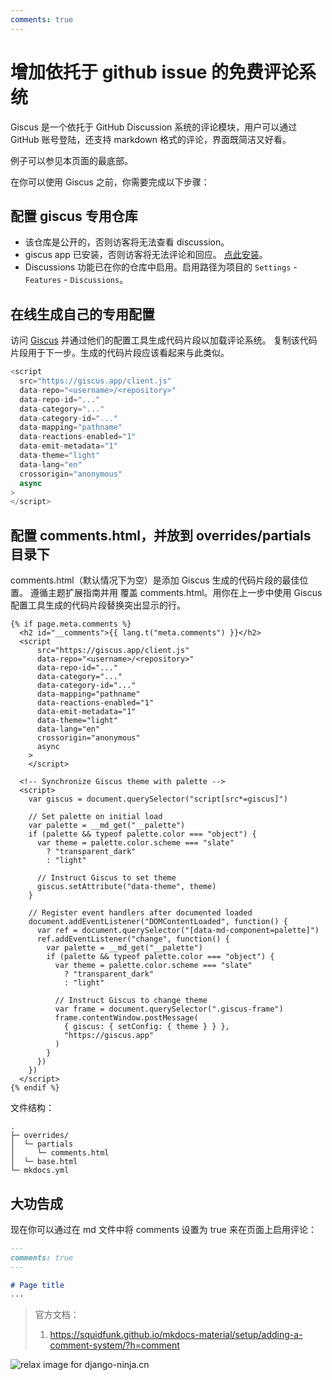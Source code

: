 ```yaml
---
comments: true
---
```

# 增加依托于 github issue 的免费评论系统

Giscus 是一个依托于 GitHub Discussion 系统的评论模块，用户可以通过 GitHub 账号登陆，还支持 markdown 格式的评论，界面既简洁又好看。

例子可以参见本页面的最底部。

在你可以使用 Giscus 之前，你需要完成以下步骤：

## 配置 giscus 专用仓库
*    该仓库是公开的，否则访客将无法查看 discussion。
*    giscus app 已安装，否则访客将无法评论和回应。 [点此安装](https://github.com/apps/giscus)。
*    Discussions 功能已在你的仓库中启用。启用路径为项目的 `Settings` - `Features` - `Discussions`。

## 在线生成自己的专用配置
访问 [Giscus](https://giscus.app/) 并通过他们的配置工具生成代码片段以加载评论系统。
复制该代码片段用于下一步。生成的代码片段应该看起来与此类似。

```javascript
<script
  src="https://giscus.app/client.js"
  data-repo="<username>/<repository>"
  data-repo-id="..."
  data-category="..."
  data-category-id="..."
  data-mapping="pathname"
  data-reactions-enabled="1"
  data-emit-metadata="1"
  data-theme="light"
  data-lang="en"
  crossorigin="anonymous"
  async
>
</script>
```
## 配置 comments.html，并放到 overrides/partials 目录下
comments.html（默认情况下为空）是添加 Giscus 生成的代码片段的最佳位置。
遵循主题扩展指南并用 覆盖 comments.html。用你在上一步中使用 Giscus 配置工具生成的代码片段替换突出显示的行。
```hl_lines="3-17"
{% if page.meta.comments %}
  <h2 id="__comments">{{ lang.t("meta.comments") }}</h2>
  <script
      src="https://giscus.app/client.js"
      data-repo="<username>/<repository>"
      data-repo-id="..."
      data-category="..."
      data-category-id="..."
      data-mapping="pathname"
      data-reactions-enabled="1"
      data-emit-metadata="1"
      data-theme="light"
      data-lang="en"
      crossorigin="anonymous"
      async
    >
    </script>

  <!-- Synchronize Giscus theme with palette -->
  <script>
    var giscus = document.querySelector("script[src*=giscus]")

    // Set palette on initial load
    var palette = __md_get("__palette")
    if (palette && typeof palette.color === "object") {
      var theme = palette.color.scheme === "slate"
        ? "transparent_dark"
        : "light"

      // Instruct Giscus to set theme
      giscus.setAttribute("data-theme", theme) 
    }

    // Register event handlers after documented loaded
    document.addEventListener("DOMContentLoaded", function() {
      var ref = document.querySelector("[data-md-component=palette]")
      ref.addEventListener("change", function() {
        var palette = __md_get("__palette")
        if (palette && typeof palette.color === "object") {
          var theme = palette.color.scheme === "slate"
            ? "transparent_dark"
            : "light"

          // Instruct Giscus to change theme
          var frame = document.querySelector(".giscus-frame")
          frame.contentWindow.postMessage(
            { giscus: { setConfig: { theme } } },
            "https://giscus.app"
          )
        }
      })
    })
  </script>
{% endif %}
```
文件结构：
```
.
├─ overrides/
│  └─ partials
│     └─ comments.html
│  └─ base.html
└─ mkdocs.yml
```
## 大功告成

现在你可以通过在 md 文件中将 comments 设置为 true 来在页面上启用评论：

```markdown
---
comments: true
---

# Page title
...
```


> 官方文档： 
> 1. https://squidfunk.github.io/mkdocs-material/setup/adding-a-comment-system/?h=comment
<img style="object-fit: cover; object-position: 50% 50%;" alt="relax image for django-ninja.cn" loading="lazy" fetchpriority="auto" aria-hidden="true" draggable="false" src="https://picsum.photos/825/47.jpg">
